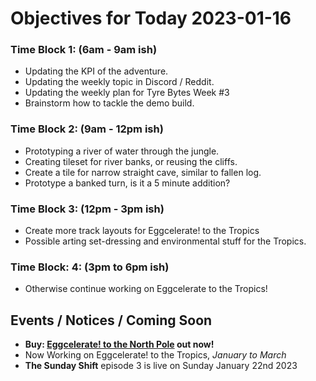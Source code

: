 # Objectives for Today 2023-01-16

### Time Block 1: (6am - 9am ish)
- Updating the KPI of the adventure.
- Updating the weekly topic in Discord / Reddit.
- Updating the weekly plan for Tyre Bytes Week #3
- Brainstorm how to tackle the demo build.

### Time Block 2: (9am - 12pm ish)
- Prototyping a river of water through the jungle.
- Creating tileset for river banks, or reusing the cliffs.
- Create a tile for narrow straight cave, similar to fallen log.
- Prototype a banked turn, is it a 5 minute addition?

### Time Block 3: (12pm - 3pm ish)
- Create more track layouts for Eggcelerate! to the Tropics
- Possible arting set-dressing and environmental stuff for the Tropics.

### Time Block: 4: (3pm to 6pm ish)
- Otherwise continue working on Eggcelerate to the Tropics!

## Events / Notices / Coming Soon

- **Buy: [Eggcelerate! to the North Pole](https://store.steampowered.com/app/2216320/Eggcelerate_to_the_North_Pole/) out now!**
- Now Working on Eggcelerate! to the Tropics, _January to March_
- **The Sunday Shift** episode 3 is live on Sunday January 22nd 2023
